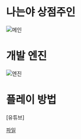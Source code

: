 # 나는야 상점주인

![메인](https://www.dalae37.com/project/imshopkeeper/resource/image/imshopkeeper.webp)

# 개발 엔진

![엔진](https://www.dalae37.com/project/resource/image/ZeroEngine.webp)

# 플레이 방법

[유튜브]

[파일](https://github.com/DaLae37/ImShopkeeper/releases/download/v1.0.0/howtoplay.pdf)
